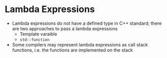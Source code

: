 # Lambda Expressions

- Lambda expressions do not have a defined type in C++ standard; there are two
  approaches to pass a lambda expressions
  - Template varaible
  - `std::function`
- Some compilers may represent lambda expressions as call stack functions, i.e.
  the functions are implemented on the stack
